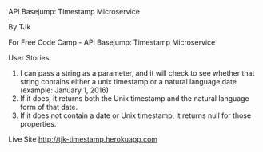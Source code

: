 API Basejump: Timestamp Microservice

By TJk

For Free Code Camp - API Basejump: Timestamp Microservice

User Stories

1. I can pass a string as a parameter, and it will check to see whether that string contains either a unix timestamp or a natural language date (example: January 1, 2016)
2. If it does, it returns both the Unix timestamp and the natural language form of that date.
3. If it does not contain a date or Unix timestamp, it returns null for those properties.

Live Site
http://tjk-timestamp.herokuapp.com